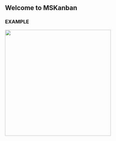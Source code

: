 ## Welcome to MSKanban

### EXAMPLE

<img src="https://i.imgur.com/OyJt7AW.gif" width="350" align="middle">    

